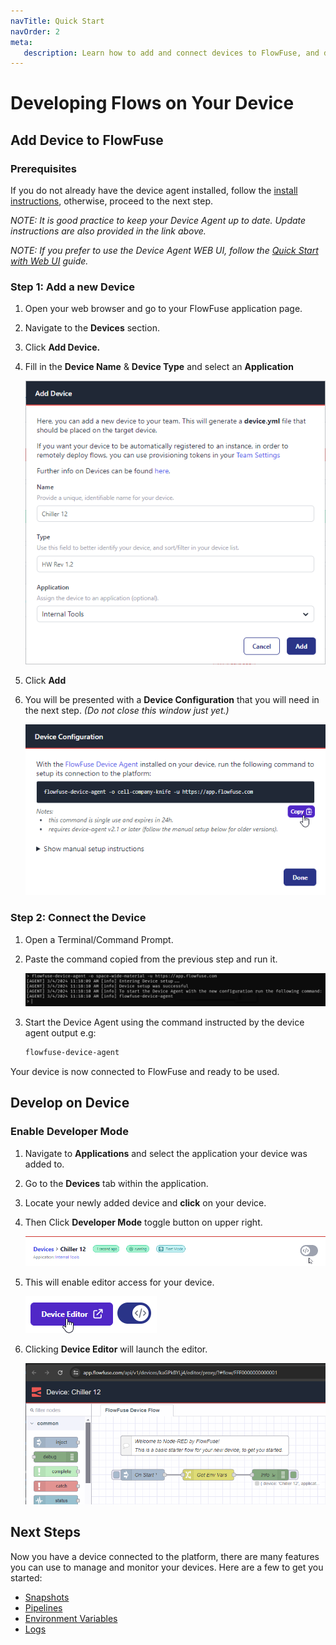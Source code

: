 ```yaml
---
navTitle: Quick Start
navOrder: 2
meta:
   description: Learn how to add and connect devices to FlowFuse, and develop workflows using the web UI.
---
```


# Developing Flows on Your Device

## Add Device to FlowFuse

### Prerequisites

If you do not already have the device agent installed, follow the [install instructions](./install.md), otherwise, proceed to the next step.

_NOTE: It is good practice to keep your Device Agent up to date. Update instructions are also provided in the link above._

_NOTE: If you prefer to use the Device Agent WEB UI, follow the [Quick Start with Web UI](./quickstart-web-ui.md) guide._

### Step 1: Add a new Device
1. Open your web browser and go to your FlowFuse application page.
2. Navigate to the **Devices** section.
3. Click **Add Device.**
4. Fill in the **Device Name** & **Device Type** and select an **Application**

    <img src="images/add_device.png" />
5. Click **Add**
6. You will be presented with a **Device Configuration** that you will need in the next step. _(Do not close this window just yet.)_

    <img src="images/config_yml2a.png"/>

### Step 2: Connect the Device
1. Open a Terminal/Command Prompt.
2. Paste the command copied from the previous step and run it.

    <img src="images/device_cli.png" />
3. Start the Device Agent using the command instructed by the device agent output e.g:
   ```bash
   flowfuse-device-agent
   ```

Your device is now connected to FlowFuse and ready to be used.


## Develop on Device
### Enable Developer Mode
1. Navigate to **Applications** and select the application your device was added to.
2. Go to the **Devices** tab within the application.
3. Locate your newly added device and **click** on your device.
4. Then Click **Developer Mode** toggle button on upper right.

    <img src="images/developer.png" />

5. This will enable editor access for your device.

    <img src="images/editorEnabled.png"/>

6. Clicking **Device Editor** will launch the editor.

    <img src="images/nr_editor.png" />


## Next Steps

Now you have a device connected to the platform, there are many features you can use to manage and monitor your devices.
Here are a few to get you started:

* [Snapshots](../user/snapshots.md)
* [Pipelines](../user/devops-pipelines.md)
* [Environment Variables](../user/envvar.md)
* [Logs](../user/logs.md)